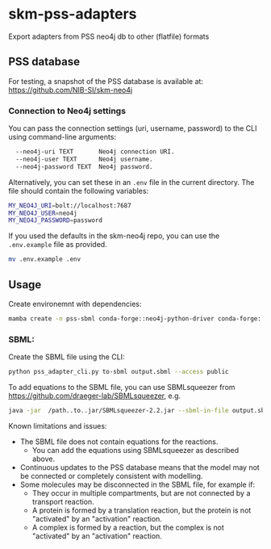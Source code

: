 # skm-pss-adapters
Export adapters from PSS neo4j db to other (flatfile) formats


## PSS database

For testing, a snapshot of the PSS database is available at:
https://github.com/NIB-SI/skm-neo4j

### Connection to Neo4j settings

You can pass the connection settings (uri, username, password) to the CLI using command-line arguments: 

```bash
  --neo4j-uri TEXT       Neo4j connection URI.
  --neo4j-user TEXT      Neo4j username.
  --neo4j-password TEXT  Neo4j password.
```

Alternatively, you can set these  in an `.env` file in the current directory. The file should contain the following variables:
```bash
MY_NEO4J_URI=bolt://localhost:7687
MY_NEO4J_USER=neo4j
MY_NEO4J_PASSWORD=password
```

If you used the defaults in the skm-neo4j repo, you can use the `.env.example` file as provided. 
```bash
mv .env.example .env
```

## Usage

Create environemnt with dependencies:

```bash
mamba create -n pss-sbml conda-forge::neo4j-python-driver conda-forge::python-libsbml conda-forge::pyyaml conda-forge::click
```


### SBML:

Create the SBML file using the CLI:
```bash
python pss_adapter_cli.py to-sbml output.sbml --access public
```

To add equations to the SBML file, you can use SBMLsqueezer from 
https://github.com/draeger-lab/SBMLsqueezer, e.g.
```bash
java -jar  /path..to..jar/SBMLsqueezer-2.2.jar --sbml-in-file output.sbml  --sbml-out-file output-squeezed
```

Known limitations and issues:
- The SBML file does not contain equations for the reactions.
	- You can add the equations using SBMLsqueezer as described above.
- Continuous updates to the PSS database means that the model may not be connected or completely consistent with modelling.
- Some molecules may be disconnected in the SBML file, for example if:
	- They occur in multiple compartments, but are not connected by a transport reaction.
	- A protein is formed by a translation reaction, but the protein is not "activated" by an "activation" reaction.
	- A complex is formed by a reaction, but the complex is not "activated" by an "activation" reaction.

